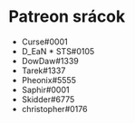 <!-- TITLE: The Unofficial Discord Wiki támogatók -->
<!-- SUBTITLE: Ez az oldal teljes egészében azon drága embereknek van felajánlva, akik segítik nekünk fizetni az üzemeltetést! Komolyan, a segítségetek nélkül ezt a projektet lehetetlen lenne fenntartani, szóval köszönjük! -->

# Patreon srácok

 * Curse#0001
 * D_EaN * STS#0105
 * DowDaw#1339
 * Tarek#1337
 * Pheonix#5555
 * Saphir#0001
 * Skidder#6775
 * christopher#0176
